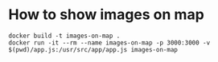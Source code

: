 # How to show images on map

```
docker build -t images-on-map .
docker run -it --rm --name images-on-map -p 3000:3000 -v $(pwd)/app.js:/usr/src/app/app.js images-on-map
```
